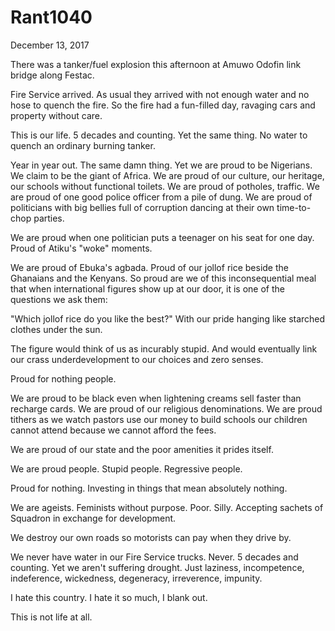 # Rant1040


December 13, 2017

There was a tanker/fuel explosion this afternoon at Amuwo Odofin link bridge along Festac. 

Fire Service arrived. As usual they arrived with not enough water and no hose to quench the fire. So the fire had a fun-filled day, ravaging cars and property without care.

This is our life. 5 decades and counting. Yet the same thing. No water to quench an ordinary burning tanker. 

Year in year out. The same damn thing. Yet we are proud to be Nigerians. We claim to be the giant of Africa. We are proud of our culture, our heritage, our schools without functional toilets. We are proud of potholes, traffic. We are proud of one good police officer from a pile of dung. We are proud of politicians with big bellies full of corruption dancing at their own time-to-chop parties.

We are proud when one politician puts a teenager on his seat for one day. Proud of Atiku's "woke" moments.

We are proud of Ebuka's agbada. Proud of our jollof rice beside the Ghanaians and the Kenyans. So proud are we of this inconsequential meal that when international figures show up at our door, it is one of the questions we ask them:

"Which jollof rice do you like the best?" With our pride hanging like starched clothes under the sun. 

The figure would think of us as incurably stupid. And would eventually link our crass underdevelopment to our choices and zero senses.

Proud for nothing people. 

We are proud to be black even when lightening creams sell faster than recharge cards. We are proud of our religious denominations. We are proud tithers as we watch pastors use our money to build schools our children cannot attend because we cannot afford the fees.

We are proud of our state and the poor amenities it prides itself.

We are proud people. Stupid people. Regressive people.

Proud for nothing. Investing in things that mean absolutely nothing. 

We are ageists. Feminists without purpose. Poor. Silly. Accepting sachets of Squadron in exchange for development. 

We destroy our own roads so motorists can pay when they drive by.

We never have water in our Fire Service trucks. Never. 5 decades and counting. Yet we aren't suffering drought. Just laziness, incompetence, indeference, wickedness, degeneracy, irreverence, impunity. 

I hate this country. I hate it so much, I blank out. 

This is not life at all.